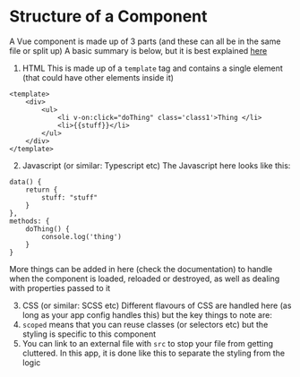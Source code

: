 # Structure of a Component

A Vue component is made up of 3 parts (and these can all be in the same file or split up)
A basic summary is below, but it is best explained [here](https://vuejs.org/v2/guide/components.html)

1. HTML
This is made up of a `template` tag and contains a single element (that could have other elements inside it)

```
<template>
    <div>
        <ul>
            <li v-on:click="doThing" class='class1'>Thing </li>
            <li>{{stuff}}</li>
        </ul>
    </div>
</template>
```

2. Javascript (or similar: Typescript etc)
The Javascript here looks like this:
```
data() {
    return {
        stuff: "stuff"
    }
},
methods: {
    doThing() {
        console.log('thing')
    }
}
```

More things can be added in here (check the documentation) to handle when the component is loaded, reloaded or destroyed, as well as dealing with properties passed to it

3. CSS (or similar: SCSS etc)
Different flavours of CSS are handled here (as long as your app config handles this) but the key things to note are:
1. `scoped` means that you can reuse classes (or selectors etc) but the styling is specific to this component
2. You can link to an external file with `src` to stop your file from getting cluttered. In this app, it is done like this to separate the styling from the logic

